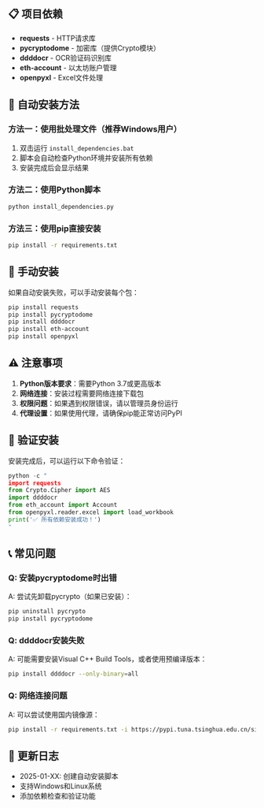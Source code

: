 ## 📋 项目依赖

- **requests** - HTTP请求库
- **pycryptodome** - 加密库（提供Crypto模块）
- **ddddocr** - OCR验证码识别库
- **eth-account** - 以太坊账户管理
- **openpyxl** - Excel文件处理

## 🚀 自动安装方法

### 方法一：使用批处理文件（推荐Windows用户）

1. 双击运行 `install_dependencies.bat`
2. 脚本会自动检查Python环境并安装所有依赖
3. 安装完成后会显示结果

### 方法二：使用Python脚本

```bash
python install_dependencies.py
```

### 方法三：使用pip直接安装

```bash
pip install -r requirements.txt
```

## 🔧 手动安装

如果自动安装失败，可以手动安装每个包：

```bash
pip install requests
pip install pycryptodome
pip install ddddocr
pip install eth-account
pip install openpyxl
```

## ⚠️ 注意事项

1. **Python版本要求**：需要Python 3.7或更高版本
2. **网络连接**：安装过程需要网络连接下载包
3. **权限问题**：如果遇到权限错误，请以管理员身份运行
4. **代理设置**：如果使用代理，请确保pip能正常访问PyPI

## 🧪 验证安装

安装完成后，可以运行以下命令验证：

```python
python -c "
import requests
from Crypto.Cipher import AES
import ddddocr
from eth_account import Account
from openpyxl.reader.excel import load_workbook
print('✅ 所有依赖安装成功！')
"
```

## 📞 常见问题

### Q: 安装pycryptodome时出错
A: 尝试先卸载pycrypto（如果已安装）：
```bash
pip uninstall pycrypto
pip install pycryptodome
```

### Q: ddddocr安装失败
A: 可能需要安装Visual C++ Build Tools，或者使用预编译版本：
```bash
pip install ddddocr --only-binary=all
```

### Q: 网络连接问题
A: 可以尝试使用国内镜像源：
```bash
pip install -r requirements.txt -i https://pypi.tuna.tsinghua.edu.cn/simple/
```

## 📝 更新日志

- 2025-01-XX: 创建自动安装脚本
- 支持Windows和Linux系统
- 添加依赖检查和验证功能 
